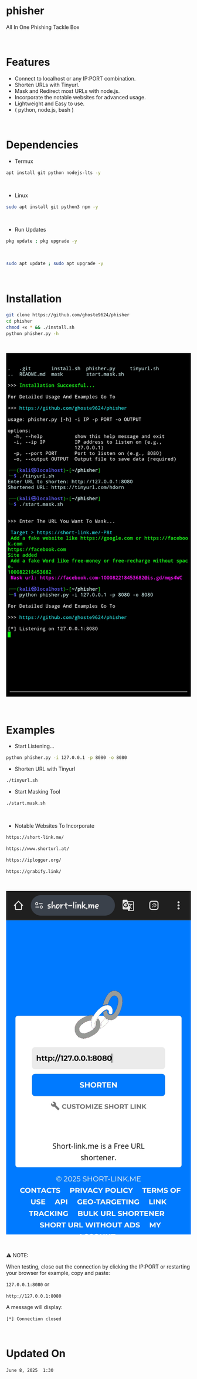 # phisher
All In One Phishing Tackle Box

<br>

# Features
* Connect to localhost or any IP:PORT combination.
* Shorten URLs with Tinyurl.
* Mask and Redirect most URLs with node.js.
* Incorporate the notable websites for advanced usage.
* Lightweight and Easy to use.
* ( python, node.js, bash )

<br>

# Dependencies
* Termux
```bash
apt install git python nodejs-lts -y
```

<br>

* Linux
```bash
sudo apt install git python3 npm -y
```

<br>

* Run Updates
```bash
pkg update ; pkg upgrade -y
```

<br>

```bash
sudo apt update ; sudo apt upgrade -y
```

<br>

# Installation 
```bash
git clone https://github.com/ghoste9624/phisher
cd phisher
chmod +x * && ./install.sh 
python phisher.py -h
```

<br>

![alt text](https://github.com/ghoste9624/phisher/blob/main/files%2FScreenshot_20250608-011706_Termux.jpg)

<br>

# Examples
* Start Listening...
```bash
python phisher.py -i 127.0.0.1 -p 8080 -o 8080
```
* Shorten URL with Tinyurl
```bash
./tinyurl.sh
```
* Start Masking Tool
```bash
./start.mask.sh
```

<br>

* Notable Websites To Incorporate 
```bash
https://short-link.me/
```
```bash
https://www.shorturl.at/
```
```bash
https://iplogger.org/
```
```bash
https://grabify.link/
```

<br>

![alt text](https://github.com/ghoste9624/phisher/blob/main/files%2FScreenshot_20250607-083835_Chrome.jpg)

<br>

⚠️ NOTE: 

When testing, close out the connection by clicking the IP:PORT or restarting your browser for example, copy and paste:

``127.0.0.1:8080`` or 

``http://127.0.0.1:8080``

A message will display:

``[*] Connection closed``

<br>

# Updated On 
``
June 8, 2025  1:30
``

<br>
